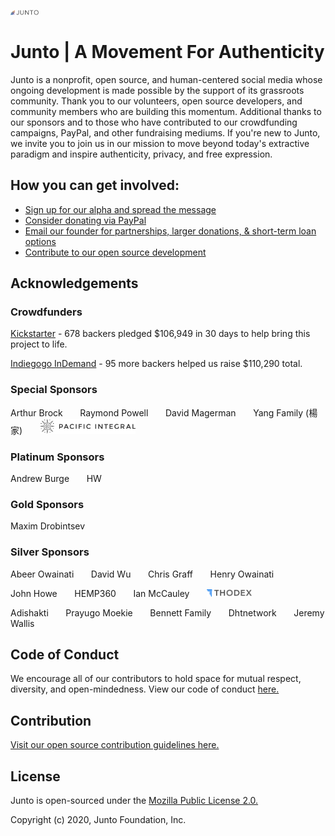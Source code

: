 
<img src="/junto_logo--rainbow.png" width="45px">

# Junto | A Movement For Authenticity
Junto is a nonprofit, open source, and human-centered social media whose ongoing development is made possible by the support of its grassroots community. Thank you to our volunteers, open source developers, and community members who are
building this momentum. Additional thanks to our sponsors and to those who have contributed to our crowdfunding campaigns, PayPal, and other fundraising mediums. If you're new to Junto, we invite you to join us in our mission to move beyond today's extractive paradigm and inspire authenticity, privacy, and free expression. 

## How you can get involved: 

* <a href="https://junto.typeform.com/to/xpwCxK" target="_blank">Sign up for our alpha and spread the message</a>
* <a href="https://www.paypal.com/cgi-bin/webscr?cmd=_s-xclick&hosted_button_id=CX87U4QQQX2TW&source=url" target="_blank">Consider donating via PayPal</a> 
* [Email our founder for partnerships, larger donations, & short-term loan options](mailto:eric@junto.foundation)
* [Contribute to our open source development](https://github.com/juntofoundation/junto-mobile/blob/prepare-open-source/OPEN-SOURCE.md)

## Acknowledgements
### Crowdfunders
[Kickstarter](https://www.kickstarter.com/projects/1958309948/junto-a-new-breed-of-social-media) - 678 backers pledged $106,949 in 30 days to help bring this project to life.

[Indiegogo InDemand](https://www.indiegogo.com/projects/junto-a-new-breed-of-social-media--2#/) - 95 more backers helped us raise $110,290 total.

### Special Sponsors
Arthur Brock &nbsp; &nbsp; &nbsp; Raymond Powell &nbsp; &nbsp; &nbsp; David Magerman &nbsp; &nbsp; &nbsp; Yang Family (楊家)  &nbsp; &nbsp; &nbsp; <img src="/pacificintegral_logo.png" height ="24px">

### Platinum Sponsors
Andrew Burge &nbsp; &nbsp; &nbsp; HW

### Gold Sponsors
Maxim Drobintsev 

### Silver Sponsors
Abeer Owainati &nbsp; &nbsp; &nbsp; David Wu &nbsp;  &nbsp;  &nbsp; Chris Graff &nbsp; &nbsp; &nbsp; Henry Owainati

John Howe &nbsp; &nbsp; &nbsp; HEMP360  &nbsp; &nbsp; &nbsp; Ian McCauley  &nbsp; &nbsp; &nbsp; <img src="/thodex_logo.png" height="12px">

Adishakti &nbsp; &nbsp; &nbsp; Prayugo Moekie &nbsp; &nbsp; &nbsp; Bennett Family &nbsp; &nbsp; &nbsp; Dhtnetwork &nbsp; &nbsp; &nbsp; Jeremy Wallis

## Code of Conduct
We encourage all of our contributors to hold space for mutual respect, diversity, and open-mindedness. View our code of conduct [here.](https://github.com/juntofoundation/junto-mobile/blob/prepare-open-source/CONDUCT.md)

## Contribution
[Visit our open source contribution guidelines here.](https://github.com/juntofoundation/junto-mobile/blob/prepare-open-source/OPEN-SOURCE.md)

## License
Junto is open-sourced under the [Mozilla Public License 2.0.](https://github.com/juntofoundation/junto-mobile/blob/prepare-open-source/LICENSE)


Copyright (c) 2020, Junto Foundation, Inc.
